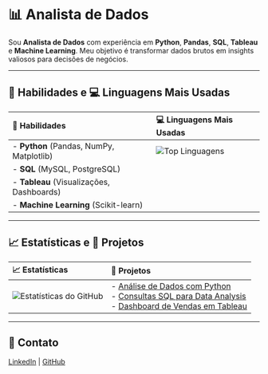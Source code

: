 # 📊 Analista de Dados

Sou **Analista de Dados** com experiência em **Python**, **Pandas**, **SQL**, **Tableau** e **Machine Learning**. Meu objetivo é transformar dados brutos em insights valiosos para decisões de negócios.

---

## 🚀 Habilidades e 💻 Linguagens Mais Usadas

| **🚀 Habilidades** | **💻 Linguagens Mais Usadas** |
|:-------------------|:----------------------------|
| - **Python** (Pandas, NumPy, Matplotlib) | ![Top Linguagens](https://github-readme-stats.vercel.app/api/top-langs/?username=JeanAlexandreTI&layout=compact&hide=html,css,java) |
| - **SQL** (MySQL, PostgreSQL) | |
| - **Tableau** (Visualizações, Dashboards) | |
| - **Machine Learning** (Scikit-learn) | |

---

## 📈 Estatísticas e 📂 Projetos

| **📈 Estatísticas** | **📂 Projetos** |
|:--------------------|:----------------|
| ![Estatísticas do GitHub](https://github-readme-stats.vercel.app/api?username=JeanAlexandreTI&show_icons=true&theme=radical) | - [Análise de Dados com Python](https://github.com/JeanAlexandreTI/analise-de-dados-python) <br> - [Consultas SQL para Data Analysis](https://github.com/JeanAlexandreTI/sql-queries-analysis) <br> - [Dashboard de Vendas em Tableau](https://github.com/JeanAlexandreTI/dashboard-vendas-tableau) |

---

## 🔗 Contato

[LinkedIn](https://www.linkedin.com/in/jean-cabral-537969294/) | [GitHub](https://github.com/JeanAlexandreTI)
